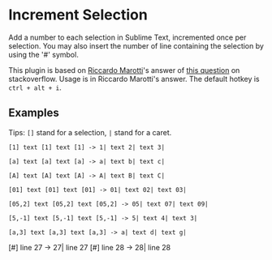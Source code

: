 Increment Selection==================Add a number to each selection in Sublime Text, incremented once per selection.You may also insert the number of line containing the selection by using the '#' symbol.This plugin is based on [Riccardo Marotti](http://stackoverflow.com/users/761777/riccardo-marotti)'s answer of [this question](http://stackoverflow.com/questions/14574941/add-a-number-to-each-selection-in-sublime-text-2-incremented-once-per-selection) on stackoverflow. Usage is in Riccardo Marotti's answer. The default hotkey is <code>ctrl + alt + i</code>.Examples----------Tips:  <code>[]</code> stand for a selection, <code>|</code> stand for a caret.	[1] text [1] text [1] -> 1| text 2| text 3|	[a] text [a] text [a] -> a| text b| text c|	[A] text [A] text [A] -> A| text B| text C|	[01] text [01] text [01] -> 01| text 02| text 03|	[05,2] text [05,2] text [05,2] -> 05| text 07| text 09|	[5,-1] text [5,-1] text [5,-1] -> 5| text 4| text 3|	[a,3] text [a,3] text [a,3] -> a| text d| text g|  [#] line 27 -> 27| line 27  [#] line 28 -> 28| line 28